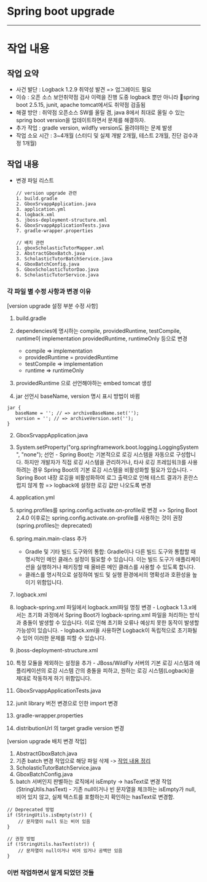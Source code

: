 # Spring boot upgrade
----------------------------------------------------------------------

# 작업 내용

## 작업 요약
- 사건 발단 : Logback 1.2.9 취약성 발견 => 업그레이드 필요
- 이슈 : 오픈 소스 보안취약점 검사 이력을 진행 도중 logback 뿐만 아니라 spring boot 2.5.15, junit, apache tomcat에서도 취약점 검출됨
- 해결 방안 : 취약점 오픈소스 SW를 올릴 겸, java 8에서 최대로 올릴 수 있는 spring boot version을 업데이트하면서 문제를 해결하자.
- 추가 작업 : gradle version, wildfly version도 올려야하는 문제 발생
- 작업 소요 시간 : 3~4개월 (스터디 및 실제 개발 2개월, 테스트 2개월, 진단 검수과정 1개월)

## 작업 내용
- 변경 파일 리스트
  ```
  // version upgrade 관련
  1. build.gradle
  2. GboxSrvappApplication.java
  3. application.yml
  4. logback.xml
  5. jboss-deployment-structure.xml
  6. GboxSrvappApplicationTests.java
  7. gradle-wrapper.properties

  // 배치 관련
  1. gboxScholasticTutorMapper.xml
  2. AbstractGboxBatch.java
  3. ScholasticTutorBatchService.java
  4. GboxBatchConfig.java
  5. GboxScholasticTutorDao.java
  6. ScholasticTutorService.java
  ```

### 각 파일 별 수정 사항과 변경 이유
[version upgrade 설정 부분 수정 사항]
1. build.gradle
  1. dependencies에 명시하는 compile, providedRuntime, testCompile, runtime이 implementation providedRuntime, runtimeOnly 등으로 변경
     
     - compile => implementation
     - providedRuntime = providedRuntime
     - testCompile => implementation
     - runtime => runtimeOnly
    
  2. providedRuntime 으로 선언해야하는 embed tomcat 생성
  3. jar 선언시 baseName, version 명시 표시 방법이 바뀜
```
jar {
   baseName = ''; // => archiveBaseName.set('');
   version = ''; // => archiveVersion.set('');
}
```
2. GboxSrvappApplication.java
  1. System.setProperty("org.springframework.boot.logging.LoggingSystem", "none"); 선언
    - Spring Boot는 기본적으로 로깅 시스템을 자동으로 구성합니다. 하지만 개발자가 직접 로깅 시스템을 관리하거나, 타사 로깅 프레임워크를 사용하려는 경우 Spring Boot의 기본 로깅 시스템을 비활성화할 필요가 있습니다.
    - Spring Boot 내장 로깅을 비활성화하여 로그 출력으로 인해 테스트 결과가 혼란스럽지 않게 함 => logback에 설정한 로깅 값만 나오도록 변경
3. application.yml
  1. spring.profiles를 spring.config.activate.on-profile로 변경 => Spring Boot 2.4.0 이후로는 spring.config.activate.on-profile를 사용하는 것이 권장 (spring.profiles는 deprecated)
  2. spring.main.main-class 추가
     - Gradle 및 기타 빌드 도구와의 통합: Gradle이나 다른 빌드 도구와 통합할 때 명시적인 메인 클래스 설정이 필요할 수 있습니다. 이는 빌드 도구가 애플리케이션을 실행하거나 패키징할 때 올바른 메인 클래스를 사용할 수 있도록 합니다.
     - 클래스를 명시적으로 설정하여 빌드 및 실행 환경에서의 명확성과 호환성을 높이기 위함입니다.
    
4. logback.xml
  1. logback-spring.xml 파일에서 logback.xml파일 명칭 변경
    - Logback 1.3.x에서는 초기화 과정에서 Spring Boot가 logback-spring.xml 파일을 처리하는 방식과 충돌이 발생할 수 있습니다. 이로 인해 초기화 오류나 예상치 못한 동작이 발생할 가능성이 있습니다.
    - logback.xml을 사용하면 Logback이 독립적으로 초기화될 수 있어 이러한 문제를 피할 수 있습니다.
5. jboss-deployment-structure.xml
  1. 특정 모듈을 제외하는 설정을 추가
    - JBoss/WildFly 서버의 기본 로깅 시스템과 애플리케이션의 로깅 시스템 간의 충돌을 피하고, 원하는 로깅 시스템(Logback)을 제대로 작동하게 하기 위함입니다.
6. GboxSrvappApplicationTests.java
  1. junit library 버전 변경으로 인한 import 변경
7. gradle-wrapper.properties
  1. distributionUrl 의 target gradle version 변경

[version upgrade 배치 변경 작업]
1. AbstractGboxBatch.java
  1. 기존 batch 변경 작업으로 해당 파일 삭제 -> [작업 내용 정리](https://github.com/hachuu/developGuide/blob/main/java/%EC%8A%A4%ED%94%84%EB%A7%81%20%EB%B0%B0%EC%B9%98%20%EB%A7%8C%EB%93%A4%EA%B8%B0.md)
2. ScholasticTutorBatchService.java
3. GboxBatchConfig.java
  1. batch 서버인지 판별하는 로직에서 isEmpty -> hasText로 변경 작업 (StringUtils.hasText)
    - 기존 null이거나 빈 문자열을 체크하는 isEmpty가 null, 비어 있지 않고, 실제 텍스트를 포함하는지 확인하는 hasText로 변경함.
```
// Deprecated 방법
if (StringUtils.isEmpty(str)) {
    // 문자열이 null 또는 비어 있음
}

// 권장 방법
if (!StringUtils.hasText(str)) {
    // 문자열이 null이거나 비어 있거나 공백만 있음
}
``` 
  

### 이번 작업하면서 알게 되었던 것들
